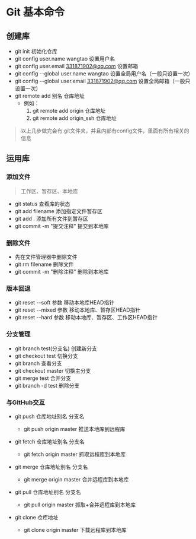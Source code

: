# Git 基本命令

## 创建库
- git init  初始化仓库
- git config user.name wangtao 设置用户名
- git config user.email 331871902@qq.com 设置邮箱
- git config --global user.name wangtao 设置全局用户名（一般只设置一次）
- git config --global user.email 331871902@qq.com 设置全局邮箱（一般只设置一次）
- git remote add 别名 仓库地址
    - 例如：
        1. git remote add origin  仓库地址
        2. git remote add origin_ssh  仓库地址
> 以上几步做完会有.git文件夹，并且内部有config文件，里面有所有相关的信息

## 运用库

### 添加文件
> 工作区、暂存区、本地库 
- git status               查看库的状态
- git add filename         添加指定文件暂存区
- git add .                添加所有文件到暂存区 
- git commit -m "提交注释"  提交到本地库

### 删除文件
- 先在文件管理器中删除文件
- git rm filename          删除文件
- git commit -m "删除注释"  删除到本地库

### 版本回退
- git reset --soft 参数 移动本地库HEAD指针
- git reset --mixed 参数 移动本地库、暂存区HEAD指针
- git reset --hard 参数 移动本地库、暂存区、工作区HEAD指针

### 分支管理
- git branch test(分支名) 创建新分支
- git checkout test      切换分支
- git branch    		 查看分支
- git checkout master    切换主分支
- git merge test         合并分支
- git branch -d test     删除分支

### 与GitHub交互
- git push 仓库地址别名 分支名  
    - git push origin master   推送本地库到远程库
- git fetch 仓库地址别名 分支名
    - git fetch origin master  抓取远程库到本地库
- git merge 仓库地址别名 分支名
    - git merge origin master  合并远程库到本地库
- git pull 仓库地址别名 分支名  
    - git pull origin master   抓取+合并远程库到本地库

- git clone 仓库地址
    - git clone origin master  下载远程库到本地库